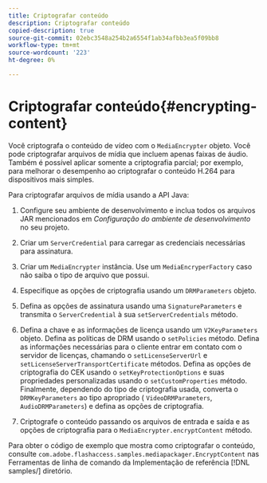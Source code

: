 ```yaml
---
title: Criptografar conteúdo
description: Criptografar conteúdo
copied-description: true
source-git-commit: 02ebc3548a254b2a6554f1ab34afbb3ea5f09bb8
workflow-type: tm+mt
source-wordcount: '223'
ht-degree: 0%

---
```


# Criptografar conteúdo{#encrypting-content}

Você criptografa o conteúdo de vídeo com o `MediaEncrypter` objeto. Você pode criptografar arquivos de mídia que incluem apenas faixas de áudio. Também é possível aplicar somente a criptografia parcial; por exemplo, para melhorar o desempenho ao criptografar o conteúdo H.264 para dispositivos mais simples.

Para criptografar arquivos de mídia usando a API Java:

1. Configure seu ambiente de desenvolvimento e inclua todos os arquivos JAR mencionados em *Configuração do ambiente de desenvolvimento* no seu projeto.
1. Criar um `ServerCredential` para carregar as credenciais necessárias para assinatura.
1. Criar um `MediaEncrypter` instância. Use um `MediaEncryperFactory` caso não saiba o tipo de arquivo que possui.

1. Especifique as opções de criptografia usando um `DRMParameters` objeto.
1. Defina as opções de assinatura usando uma `SignatureParameters` e transmita o `ServerCredential` à sua `setServerCredentials` método.

1. Defina a chave e as informações de licença usando um `V2KeyParameters` objeto. Defina as políticas de DRM usando o `setPolicies` método. Defina as informações necessárias para o cliente entrar em contato com o servidor de licenças, chamando o `setLicenseServerUrl` e `setLicenseServerTransportCertificate` métodos. Defina as opções de criptografia do CEK usando o `setKeyProtectionOptions` e suas propriedades personalizadas usando o `setCustomProperties` método. Finalmente, dependendo do tipo de criptografia usada, converta o `DRMKeyParameters` ao tipo apropriado ( `VideoDRMParameters`, `AudioDRMParameters`) e defina as opções de criptografia.

1. Criptografe o conteúdo passando os arquivos de entrada e saída e as opções de criptografia para o `MediaEncrypter.encryptContent` método.

Para obter o código de exemplo que mostra como criptografar o conteúdo, consulte `com.adobe.flashaccess.samples.mediapackager.EncryptContent` nas Ferramentas de linha de comando da Implementação de referência [!DNL samples/] diretório.
